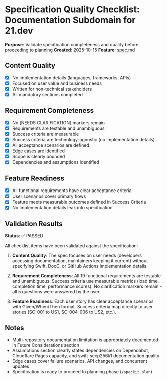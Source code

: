 # Specification Quality Checklist: Documentation Subdomain for 21.dev

**Purpose**: Validate specification completeness and quality before proceeding to planning
**Created**: 2025-10-15
**Feature**: [spec.md](../spec.md)

## Content Quality

- [x] No implementation details (languages, frameworks, APIs)
- [x] Focused on user value and business needs
- [x] Written for non-technical stakeholders
- [x] All mandatory sections completed

## Requirement Completeness

- [x] No [NEEDS CLARIFICATION] markers remain
- [x] Requirements are testable and unambiguous
- [x] Success criteria are measurable
- [x] Success criteria are technology-agnostic (no implementation details)
- [x] All acceptance scenarios are defined
- [x] Edge cases are identified
- [x] Scope is clearly bounded
- [x] Dependencies and assumptions identified

## Feature Readiness

- [x] All functional requirements have clear acceptance criteria
- [x] User scenarios cover primary flows
- [x] Feature meets measurable outcomes defined in Success Criteria
- [x] No implementation details leak into specification

## Validation Results

**Status**: ✅ PASSED

All checklist items have been validated against the specification:

1. **Content Quality**: The spec focuses on user needs (developers accessing documentation, maintainers keeping it current) without specifying Swift, DocC, or GitHub Actions implementation details.

2. **Requirement Completeness**: All 19 functional requirements are testable and unambiguous. Success criteria use measurable metrics (load time, completion time, performance scores). No clarification markers remain - all 5 questions were answered by the user.

3. **Feature Readiness**: Each user story has clear acceptance scenarios with Given/When/Then format. Success criteria map directly to user stories (SC-001 to US1, SC-004-006 to US2, etc.).

## Notes

- Multi-repository documentation limitation is appropriately documented in Future Considerations section
- Assumptions section clearly states dependencies on Dependabot, Cloudflare Pages capacity, and swift-secp256k1 documentation quality
- Edge cases cover failure scenarios, API changes, and concurrent updates
- Specification is ready to proceed to planning phase (`/speckit.plan`)
